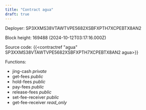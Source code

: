 ```yaml
---
title: "Contract agua"
draft: true
---
```

Deployer: SP3XXMS38VTAWTVPE5682XSBFXPTH7XCPEBTX8AN2


 



Block height: 169488 (2024-10-12T03:17:16.000Z)

Source code: {{<contractref "agua" SP3XXMS38VTAWTVPE5682XSBFXPTH7XCPEBTX8AN2 agua>}}

Functions:

* jing-cash _private_
* get-fees _public_
* hold-fees _public_
* pay-fees _public_
* release-fees _public_
* set-fee-receiver _public_
* get-fee-receiver _read_only_
